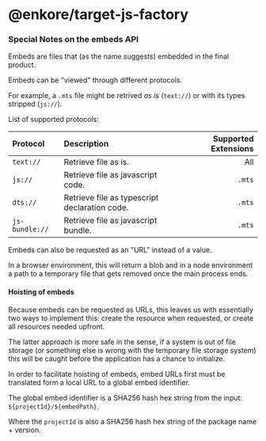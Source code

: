 # @enkore/target-js-factory



### Special Notes on the embeds API

Embeds are files that (as the name suggests) embedded in the final product.

Embeds can be "viewed" through different protocols.

For example, a `.mts` file might be retrived _as is_ (`text://`) or with its types stripped (`js://`).

List of supported protocols:


|Protocol|Description|Supported Extensions|
|:---|:---|---:|
|`text://`|Retrieve file as is.|All|
|`js://`|Retrieve file as javascript code.|`.mts`|
|`dts://`|Retrieve file as typescript declaration code.|`.mts`|
|`js-bundle://`|Retrieve file as javascript bundle.|`.mts`|

Embeds can also be requested as an "URL" instead of a value.

In a browser environment, this will return a blob and in a node environment a path to a temporary file that gets removed once the main process ends.

#### Hoisting of embeds

Because embeds can be requested as URLs, this leaves us with essentially two ways to implement this: create the resource when requested, or create all resources needed upfront.

The latter approach is more safe in the sense, if a system is out of file storage (or something else is wrong with the temporary file storage system) this will be caught before the application has a chance to initialize.

In order to facilitate hoisting of embeds, embed URLs first must be translated form a local URL to a global embed identifier.

The global embed identifier is a SHA256 hash hex string from the input: `${projectId}/${embedPath}`.

Where the `projectId` is also a SHA256 hash hex string of the package name + version.

